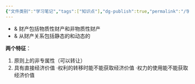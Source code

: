 ```yaml
---
{"文件类别":"学习笔记","tags":["知识点"],"dg-publish":true,"permalink":"/学习笔记studyup/知识点cheese/财产关系/","dgPassFrontmatter":true,"noteIcon":"","created":"2024-07-02T21:26:24.485+08:00","updated":"2024-09-11T11:44:23.428+08:00"}
---
```


- & 财产包括物质性财产和非物质性财产 
- & 从财产关系包括静态的和动态的

**两个特征**：
1. 原则上的非专属性（可以转让）
2. 具有直接经济价值
·权利的转移时能不能获取经济价值
·权力的使用能不能获取经济价值